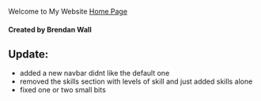 Welcome to My Website
<a href="https://brendansd3.github.io/Home.html">Home Page</a>
#### Created by Brendan Wall


## Update:
* added a new navbar didnt like the default one 
* removed the skills section with levels of skill and just added skills alone
* fixed one or two small bits 